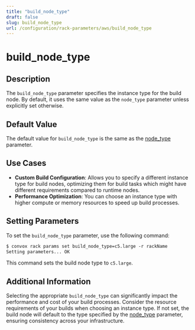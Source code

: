 ```yaml
---
title: "build_node_type"
draft: false
slug: build_node_type
url: /configuration/rack-parameters/aws/build_node_type
---
```


# build_node_type

## Description
The `build_node_type` parameter specifies the instance type for the build node. By default, it uses the same value as the `node_type` parameter unless explicitly set otherwise.

## Default Value
The default value for `build_node_type` is the same as the [node_type](/configuration/rack-parameters/aws/node_type) parameter.

## Use Cases
- **Custom Build Configuration**: Allows you to specify a different instance type for build nodes, optimizing them for build tasks which might have different requirements compared to runtime nodes.
- **Performance Optimization**: You can choose an instance type with higher compute or memory resources to speed up build processes.

## Setting Parameters
To set the `build_node_type` parameter, use the following command:
```html
$ convox rack params set build_node_type=c5.large -r rackName
Setting parameters... OK
```
This command sets the build node type to `c5.large`.

## Additional Information
Selecting the appropriate `build_node_type` can significantly impact the performance and cost of your build processes. Consider the resource requirements of your builds when choosing an instance type. If not set, the build node will default to the type specified by the [node_type](/configuration/rack-parameters/aws/node_type) parameter, ensuring consistency across your infrastructure.
